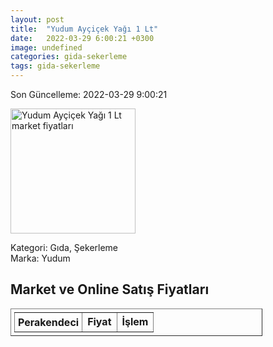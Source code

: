 ```yaml
---
layout: post
title:  "Yudum Ayçiçek Yağı 1 Lt"
date:   2022-03-29 6:00:21 +0300
image: undefined
categories: gida-sekerleme
tags: gida-sekerleme
---
```


Son Güncelleme: 2022-03-29 9:00:21

<img src="undefined" width="200" alt="Yudum Ayçiçek Yağı 1 Lt market fiyatları" />

Kategori: Gıda, Şekerleme
<br />
Marka: Yudum

<h2>Market ve Online Satış Fiyatları</h2>

<table border="1" style="padding: 5px;width:80%;">
  <tr>
    <td style="padding: 5px;"><strong>Perakendeci</strong></td>
    <td><strong>Fiyat</strong></td>
    <td><strong>İşlem</strong></td>
  </tr>
  
</table>
